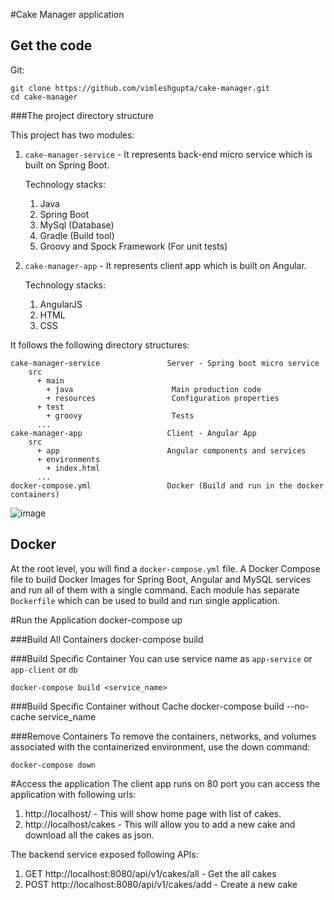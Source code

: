 #Cake Manager application

## Get the code

Git:

    git clone https://github.com/vimleshgupta/cake-manager.git
    cd cake-manager

###The project directory structure

This project has two modules:
 1. `cake-manager-service` - It represents back-end micro service which is built on Spring Boot.
 
    Technology stacks:
    1. Java
    2. Spring Boot
    3. MySql (Database)
    4. Gradle (Build tool)
    5. Groovy and Spock Framework (For unit tests)
    
    
 2. `cake-manager-app` - It represents client app which is built on Angular.

    Technology stacks:
     1. AngularJS
     2. HTML
     3. CSS

It follows the following directory structures:
```Gherkin
cake-manager-service               Server - Spring boot micro service
    src
      + main
        + java                      Main production code
        + resources                 Configuration properties
      + test
        + groovy                    Tests
      ...
cake-manager-app                   Client - Angular App
    src
      + app                        Angular components and services
      + environments
        + index.html
      ...
docker-compose.yml                 Docker (Build and run in the docker containers)
```

![image](https://user-images.githubusercontent.com/7358843/151858400-82819720-5588-4b88-aff2-2284e4ae0586.png)

## Docker
At the root level, you will find a `docker-compose.yml` file. A Docker Compose file to build Docker Images for Spring Boot, Angular and MySQL services and run all of them with a single command.
Each module has separate `Dockerfile` which can be used to build and run single application.

#Run the Application
    docker-compose up
    
###Build All Containers
    docker-compose build

###Build Specific Container
You can use service name as `app-service` or `app-client` or `db`

    docker-compose build <service_name>

###Build Specific Container without Cache
    docker-compose build --no-cache service_name

###Remove Containers
To remove the containers, networks, and volumes associated with the containerized environment, use the down command:

    docker-compose down 


#Access the application
The client app runs on 80 port you can access the application with following urls:
1. http://localhost/  - This will show home page with list of cakes.
2. http://localhost/cakes - This will allow you to add a new cake and download all the cakes as json.

The backend service exposed following APIs:
1. GET http://localhost:8080/api/v1/cakes/all - Get the all cakes
2. POST http://localhost:8080/api/v1/cakes/add - Create a new cake